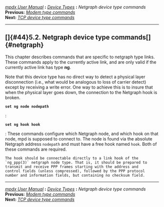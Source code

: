 [*mpdx User Manual*](README.md) **:** [*Device Types*](mpd42.md)
**:** *Netgraph device type commands*\
**Previous:** [*Modem type commands*](mpd43.md)\
**Next:** [*TCP device type commands*](mpd45.md)

------------------------------------------------------------------------

## []{#44}5.2. Netgraph device type commands[]{#netgraph}

This chapter describes commands that are specific to netgraph type
links. These commands apply to the currently active link, and are only
valid if the currently active link has type **ng**.

Note that this device type has no direct way to detect a physical layer
disconnection (i.e., what would be analogous to loss of carrier detect)
except by receiving a write error. One way to achieve this is to insure
that when the physical layer goes down, the connection to the Netgraph
hook is broken.

**`set ng node nodepath`**

:   

**`set ng hook hook`**

:   These commands configure which Netgraph node, and which hook on that
    node, mpd is supposed to connect to. The node is found via the
    absolute Netgraph address `nodepath` and must have a free hook named
    `hook`. Both of these commands are required.

    The hook should be connectable directly to a link hook of the
    `ng_ppp(3)` netgraph node type. That is, it should be prepared to
    transmit and receive PPP frames starting with the address and
    control fields (unless compressed), followed by the PPP protocol
    number and information fields, but containing no checksum field.

------------------------------------------------------------------------

[*mpdx User Manual*](README.md) **:** [*Device Types*](mpd42.md)
**:** *Netgraph device type commands*\
**Previous:** [*Modem type commands*](mpd43.md)\
**Next:** [*TCP device type commands*](mpd45.md)
